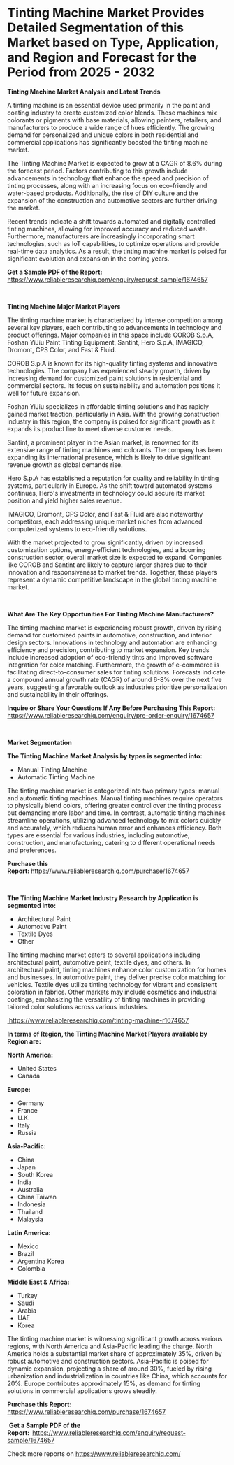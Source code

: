 <p><h1>Tinting Machine Market Provides Detailed Segmentation of this Market based on Type, Application, and Region and Forecast for the Period from 2025 - 2032</h1></p><p><strong>Tinting Machine Market Analysis and Latest Trends</strong></p>
<p><p>A tinting machine is an essential device used primarily in the paint and coating industry to create customized color blends. These machines mix colorants or pigments with base materials, allowing painters, retailers, and manufacturers to produce a wide range of hues efficiently. The growing demand for personalized and unique colors in both residential and commercial applications has significantly boosted the tinting machine market.</p><p>The Tinting Machine Market is expected to grow at a CAGR of 8.6% during the forecast period. Factors contributing to this growth include advancements in technology that enhance the speed and precision of tinting processes, along with an increasing focus on eco-friendly and water-based products. Additionally, the rise of DIY culture and the expansion of the construction and automotive sectors are further driving the market. </p><p>Recent trends indicate a shift towards automated and digitally controlled tinting machines, allowing for improved accuracy and reduced waste. Furthermore, manufacturers are increasingly incorporating smart technologies, such as IoT capabilities, to optimize operations and provide real-time data analytics. As a result, the tinting machine market is poised for significant evolution and expansion in the coming years.</p></p>
<p><strong>Get a Sample PDF of the Report:&nbsp;</strong> <a href="https://www.reliableresearchiq.com/enquiry/request-sample/1674657?utm_campaign=3524&utm_medium=2&utm_source=Github&utm_content=ia&utm_term=25032025&utm_id=tinting-machine">https://www.reliableresearchiq.com/enquiry/request-sample/1674657</a></p>
<p>&nbsp;</p>
<p><strong>Tinting Machine Major Market Players</strong></p>
<p><p>The tinting machine market is characterized by intense competition among several key players, each contributing to advancements in technology and product offerings. Major companies in this space include COROB S.p.A, Foshan YiJiu Paint Tinting Equipment, Santint, Hero S.p.A, IMAGICO, Dromont, CPS Color, and Fast & Fluid.</p><p>COROB S.p.A is known for its high-quality tinting systems and innovative technologies. The company has experienced steady growth, driven by increasing demand for customized paint solutions in residential and commercial sectors. Its focus on sustainability and automation positions it well for future expansion.</p><p>Foshan YiJiu specializes in affordable tinting solutions and has rapidly gained market traction, particularly in Asia. With the growing construction industry in this region, the company is poised for significant growth as it expands its product line to meet diverse customer needs.</p><p>Santint, a prominent player in the Asian market, is renowned for its extensive range of tinting machines and colorants. The company has been expanding its international presence, which is likely to drive significant revenue growth as global demands rise.</p><p>Hero S.p.A has established a reputation for quality and reliability in tinting systems, particularly in Europe. As the shift toward automated systems continues, Hero's investments in technology could secure its market position and yield higher sales revenue.</p><p>IMAGICO, Dromont, CPS Color, and Fast & Fluid are also noteworthy competitors, each addressing unique market niches from advanced computerized systems to eco-friendly solutions. </p><p>With the market projected to grow significantly, driven by increased customization options, energy-efficient technologies, and a booming construction sector, overall market size is expected to expand. Companies like COROB and Santint are likely to capture larger shares due to their innovation and responsiveness to market trends. Together, these players represent a dynamic competitive landscape in the global tinting machine market.</p></p>
<p>&nbsp;</p>
<p><strong>What Are The Key Opportunities For Tinting Machine Manufacturers?</strong></p>
<p><p>The tinting machine market is experiencing robust growth, driven by rising demand for customized paints in automotive, construction, and interior design sectors. Innovations in technology and automation are enhancing efficiency and precision, contributing to market expansion. Key trends include increased adoption of eco-friendly tints and improved software integration for color matching. Furthermore, the growth of e-commerce is facilitating direct-to-consumer sales for tinting solutions. Forecasts indicate a compound annual growth rate (CAGR) of around 6-8% over the next five years, suggesting a favorable outlook as industries prioritize personalization and sustainability in their offerings.</p></p>
<p><strong>Inquire or Share Your Questions If Any Before Purchasing This Report:</strong> <a href="https://www.reliableresearchiq.com/enquiry/pre-order-enquiry/1674657?utm_campaign=3524&utm_medium=2&utm_source=Github&utm_content=ia&utm_term=25032025&utm_id=tinting-machine">https://www.reliableresearchiq.com/enquiry/pre-order-enquiry/1674657</a></p>
<p>&nbsp;</p>
<p><strong>Market Segmentation</strong></p>
<p><strong>The Tinting Machine Market Analysis by types is segmented into:</strong></p>
<p><ul><li>Manual Tinting Machine</li><li>Automatic Tinting Machine</li></ul></p>
<p><p>The tinting machine market is categorized into two primary types: manual and automatic tinting machines. Manual tinting machines require operators to physically blend colors, offering greater control over the tinting process but demanding more labor and time. In contrast, automatic tinting machines streamline operations, utilizing advanced technology to mix colors quickly and accurately, which reduces human error and enhances efficiency. Both types are essential for various industries, including automotive, construction, and manufacturing, catering to different operational needs and preferences.</p></p>
<p><strong>Purchase this Report:&nbsp;</strong><a href="https://www.reliableresearchiq.com/purchase/1674657?utm_campaign=3524&utm_medium=2&utm_source=Github&utm_content=ia&utm_term=25032025&utm_id=tinting-machine">https://www.reliableresearchiq.com/purchase/1674657</a></p>
<p>&nbsp;</p>
<p><strong>The Tinting Machine Market Industry Research by Application is segmented into:</strong></p>
<p><ul><li>Architectural Paint</li><li>Automotive Paint</li><li>Textile Dyes</li><li>Other</li></ul></p>
<p><p>The tinting machine market caters to several applications including architectural paint, automotive paint, textile dyes, and others. In architectural paint, tinting machines enhance color customization for homes and businesses. In automotive paint, they deliver precise color matching for vehicles. Textile dyes utilize tinting technology for vibrant and consistent coloration in fabrics. Other markets may include cosmetics and industrial coatings, emphasizing the versatility of tinting machines in providing tailored color solutions across various industries.</p></p>
<p><a href="https://www.reliableresearchiq.com/tinting-machine-r1674657?utm_campaign=3524&utm_medium=2&utm_source=Github&utm_content=ia&utm_term=25032025&utm_id=tinting-machine">&nbsp;https://www.reliableresearchiq.com/tinting-machine-r1674657</a></p>
<p><strong>In terms of Region, the Tinting Machine Market Players available by Region are:</strong></p>
<p>
    <p> <strong> North America: </strong>
        <ul>
            <li>United States</li>
            <li>Canada</li>
        </ul>
        </p> 
    <p> <strong> Europe: </strong>
        <ul>
            <li>Germany</li>
            <li>France</li>
            <li>U.K.</li>
            <li>Italy</li>
            <li>Russia</li>
        </ul>
        </p> 
    <p> <strong> Asia-Pacific: </strong>
        <ul>
            <li>China</li>
            <li>Japan</li>
            <li>South Korea</li>
            <li>India</li>
            <li>Australia</li>
            <li>China Taiwan</li>
            <li>Indonesia</li>
            <li>Thailand</li>
            <li>Malaysia</li>
        </ul>
        </p> 
    <p> <strong> Latin America: </strong>
        <ul>
            <li>Mexico</li>
            <li>Brazil</li>
            <li>Argentina Korea</li>
            <li>Colombia</li>
        </ul>
        </p> 
    <p> <strong> Middle East & Africa: </strong>
        <ul>
            <li>Turkey</li>
            <li>Saudi</li>
            <li>Arabia</li>
            <li>UAE</li>
            <li>Korea</li>
        </ul>
    </p>
    </p>
<p><p>The tinting machine market is witnessing significant growth across various regions, with North America and Asia-Pacific leading the charge. North America holds a substantial market share of approximately 35%, driven by robust automotive and construction sectors. Asia-Pacific is poised for dynamic expansion, projecting a share of around 30%, fueled by rising urbanization and industrialization in countries like China, which accounts for 20%. Europe contributes approximately 15%, as demand for tinting solutions in commercial applications grows steadily.</p></p>
<p><strong>Purchase this Report: </strong><a href="https://www.reliableresearchiq.com/purchase/1674657?utm_campaign=3524&utm_medium=2&utm_source=Github&utm_content=ia&utm_term=25032025&utm_id=tinting-machine">https://www.reliableresearchiq.com/purchase/1674657</a></p>
<p>&nbsp;<strong>Get a Sample PDF of the Report:&nbsp;&nbsp;</strong><a href="https://www.reliableresearchiq.com/enquiry/request-sample/1674657?utm_campaign=3524&utm_medium=2&utm_source=Github&utm_content=ia&utm_term=25032025&utm_id=tinting-machine">https://www.reliableresearchiq.com/enquiry/request-sample/1674657</a></p>
<p><strong></strong></p>
<p>Check more reports on <a href="https://www.reliableresearchiq.com/?utm_campaign=3524&utm_medium=2&utm_source=Github&utm_content=ia&utm_term=25032025&utm_id=tinting-machine">https://www.reliableresearchiq.com/</a></p>
